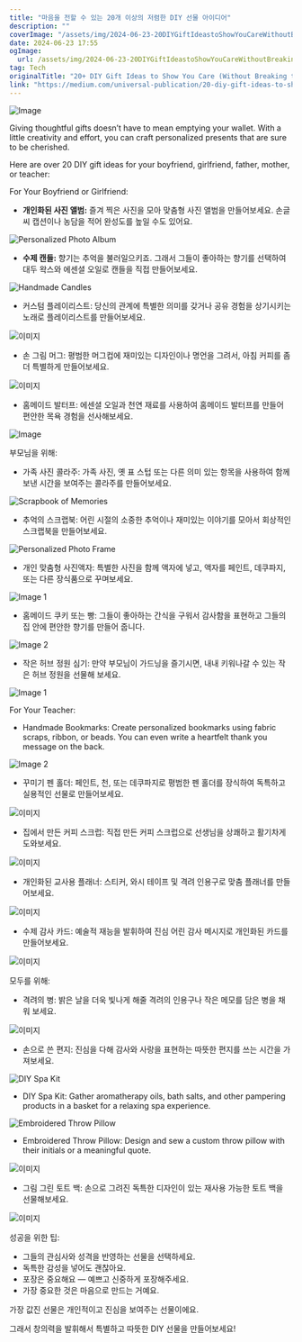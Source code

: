 ```yaml
---
title: "마음을 전할 수 있는 20개 이상의 저렴한 DIY 선물 아이디어"
description: ""
coverImage: "/assets/img/2024-06-23-20DIYGiftIdeastoShowYouCareWithoutBreakingtheBank_0.png"
date: 2024-06-23 17:55
ogImage: 
  url: /assets/img/2024-06-23-20DIYGiftIdeastoShowYouCareWithoutBreakingtheBank_0.png
tag: Tech
originalTitle: "20+ DIY Gift Ideas to Show You Care (Without Breaking the Bank)"
link: "https://medium.com/universal-publication/20-diy-gift-ideas-to-show-you-care-without-breaking-the-bank-fe1bbe845510"
---
```




![Image](/assets/img/2024-06-23-20DIYGiftIdeastoShowYouCareWithoutBreakingtheBank_0.png)

Giving thoughtful gifts doesn’t have to mean emptying your wallet. With a little creativity and effort, you can craft personalized presents that are sure to be cherished.

Here are over 20 DIY gift ideas for your boyfriend, girlfriend, father, mother, or teacher:

For Your Boyfriend or Girlfriend:


<div class="content-ad"></div>

- **개인화된 사진 앨범:** 즐겨 찍은 사진을 모아 맞춤형 사진 앨범을 만들어보세요. 손글씨 캡션이나 농담을 적어 완성도를 높일 수도 있어요.

![Personalized Photo Album](/assets/img/2024-06-23-20DIYGiftIdeastoShowYouCareWithoutBreakingtheBank_1.png)

- **수제 캔들:** 향기는 추억을 불러일으키죠. 그래서 그들이 좋아하는 향기를 선택하여 대두 왁스와 에센셜 오일로 캔들을 직접 만들어보세요.

![Handmade Candles](/assets/img/2024-06-23-20DIYGiftIdeastoShowYouCareWithoutBreakingtheBank_2.png)

<div class="content-ad"></div>

- 커스텀 플레이리스트: 당신의 관계에 특별한 의미를 갖거나 공유 경험을 상기시키는 노래로 플레이리스트를 만들어보세요.

![이미지](/assets/img/2024-06-23-20DIYGiftIdeastoShowYouCareWithoutBreakingtheBank_3.png)

- 손 그림 머그: 평범한 머그컵에 재미있는 디자인이나 명언을 그려서, 아침 커피를 좀 더 특별하게 만들어보세요.

![이미지](/assets/img/2024-06-23-20DIYGiftIdeastoShowYouCareWithoutBreakingtheBank_4.png)

<div class="content-ad"></div>

- 홈메이드 발터프: 에센셜 오일과 천연 재료를 사용하여 홈메이드 발터프를 만들어 편안한 목욕 경험을 선사해보세요.

![Image](/assets/img/2024-06-23-20DIYGiftIdeastoShowYouCareWithoutBreakingtheBank_5.png)

부모님을 위해:

- 가족 사진 콜라주: 가족 사진, 옛 표 스텁 또는 다른 의미 있는 항목을 사용하여 함께 보낸 시간을 보여주는 콜라주를 만들어보세요.

<div class="content-ad"></div>


![Scrapbook of Memories](/assets/img/2024-06-23-20DIYGiftIdeastoShowYouCareWithoutBreakingtheBank_6.png)

- 추억의 스크랩북: 어린 시절의 소중한 추억이나 재미있는 이야기를 모아서 회상적인 스크랩북을 만들어보세요.

![Personalized Photo Frame](/assets/img/2024-06-23-20DIYGiftIdeastoShowYouCareWithoutBreakingtheBank_7.png)

- 개인 맞춤형 사진액자: 특별한 사진을 함께 액자에 넣고, 액자를 페인트, 데쿠파지, 또는 다른 장식품으로 꾸며보세요.


<div class="content-ad"></div>


![Image 1](/assets/img/2024-06-23-20DIYGiftIdeastoShowYouCareWithoutBreakingtheBank_8.png)

- 홈메이드 쿠키 또는 빵: 그들이 좋아하는 간식을 구워서 감사함을 표현하고 그들의 집 안에 편안한 향기를 만들어 줍니다.

![Image 2](/assets/img/2024-06-23-20DIYGiftIdeastoShowYouCareWithoutBreakingtheBank_9.png)

- 작은 허브 정원 심기: 만약 부모님이 가드닝을 즐기시면, 내내 키워나갈 수 있는 작은 허브 정원을 선물해 보세요.


<div class="content-ad"></div>


![Image 1](/assets/img/2024-06-23-20DIYGiftIdeastoShowYouCareWithoutBreakingtheBank_10.png)

For Your Teacher:

- Handmade Bookmarks: Create personalized bookmarks using fabric scraps, ribbon, or beads. You can even write a heartfelt thank you message on the back.

![Image 2](/assets/img/2024-06-23-20DIYGiftIdeastoShowYouCareWithoutBreakingtheBank_11.png)


<div class="content-ad"></div>

- 꾸미기 펜 홀더: 페인트, 천, 또는 데쿠파지로 평범한 펜 홀더를 장식하여 독특하고 실용적인 선물로 만들어보세요.

![이미지](/assets/img/2024-06-23-20DIYGiftIdeastoShowYouCareWithoutBreakingtheBank_12.png)

- 집에서 만든 커피 스크럽: 직접 만든 커피 스크럽으로 선생님을 상쾌하고 활기차게 도와보세요.

![이미지](/assets/img/2024-06-23-20DIYGiftIdeastoShowYouCareWithoutBreakingtheBank_13.png)

<div class="content-ad"></div>

- 개인화된 교사용 플래너: 스티커, 와시 테이프 및 격려 인용구로 맞춤 플래너를 만들어보세요.

![이미지](/assets/img/2024-06-23-20DIYGiftIdeastoShowYouCareWithoutBreakingtheBank_14.png)

- 수제 감사 카드: 예술적 재능을 발휘하여 진심 어린 감사 메시지로 개인화된 카드를 만들어보세요.

![이미지](/assets/img/2024-06-23-20DIYGiftIdeastoShowYouCareWithoutBreakingtheBank_15.png)

<div class="content-ad"></div>

모두를 위해:

- 격려의 병: 밝은 날을 더욱 빛나게 해줄 격려의 인용구나 작은 메모를 담은 병을 채워 보세요.

![이미지](/assets/img/2024-06-23-20DIYGiftIdeastoShowYouCareWithoutBreakingtheBank_16.png)

- 손으로 쓴 편지: 진심을 다해 감사와 사랑을 표현하는 따뜻한 편지를 쓰는 시간을 가져보세요.

<div class="content-ad"></div>


![DIY Spa Kit](/assets/img/2024-06-23-20DIYGiftIdeastoShowYouCareWithoutBreakingtheBank_17.png)

- DIY Spa Kit: Gather aromatherapy oils, bath salts, and other pampering products in a basket for a relaxing spa experience.

![Embroidered Throw Pillow](/assets/img/2024-06-23-20DIYGiftIdeastoShowYouCareWithoutBreakingtheBank_18.png)

- Embroidered Throw Pillow: Design and sew a custom throw pillow with their initials or a meaningful quote.


<div class="content-ad"></div>


![이미지](/assets/img/2024-06-23-20DIYGiftIdeastoShowYouCareWithoutBreakingtheBank_19.png)

- 그림 그린 토트 백: 손으로 그려진 독특한 디자인이 있는 재사용 가능한 토트 백을 선물해보세요.

![이미지](/assets/img/2024-06-23-20DIYGiftIdeastoShowYouCareWithoutBreakingtheBank_20.png)

성공을 위한 팁:


<div class="content-ad"></div>

- 그들의 관심사와 성격을 반영하는 선물을 선택하세요.
- 독특한 감성을 넣어도 괜찮아요.
- 포장은 중요해요 — 예쁘고 신중하게 포장해주세요.
- 가장 중요한 것은 마음으로 만드는 거예요.

가장 값진 선물은 개인적이고 진심을 보여주는 선물이에요.

그래서 창의력을 발휘해서 특별하고 따뜻한 DIY 선물을 만들어보세요!